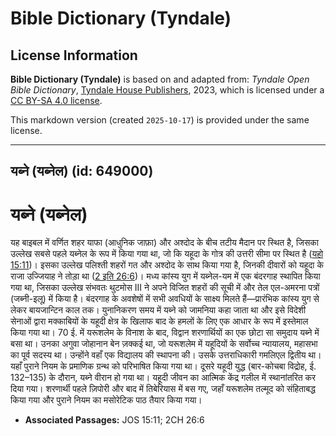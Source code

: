 # Bible Dictionary (Tyndale)

## License Information

**Bible Dictionary (Tyndale)** is based on and adapted from: _Tyndale Open Bible Dictionary_, [Tyndale House Publishers](https://tyndaleopenresources.com/), 2023, which is licensed under a [CC BY-SA 4.0 license](https://creativecommons.org/licenses/by-sa/4.0/legalcode.en).

This markdown version (created `2025-10-17`) is provided under the same license.



--------------------------------

## यब्ने (यब्नेल) (id: 649000)

यब्ने (यब्नेल)
==============

यह बाइबल में वर्णित शहर याफा (आधुनिक जाफ़ा) और अश्दोद के बीच तटीय मैदान पर स्थित है, जिसका उल्लेख सबसे पहले यब्नेल के रूप में किया गया था, जो कि यहूदा के गोत्र की उत्तरी सीमा पर स्थित है ([यहो 15:11](https://ref.ly/Josh15:11))। इसका उल्लेख पलिश्ती शहरों गत और अश्दोद के साथ किया गया है, जिनकी दीवारों को यहूदा के राजा उज्जियाह ने तोड़ा था ([2 इति 26:6](https://ref.ly/2Chr26:6))। मध्य कांस्य युग में यब्नेल\-यम में एक बंदरगाह स्थापित किया गया था, जिसका उल्लेख संभवतः थुटमोस III ने अपने विजित शहरों की सूची में और तेल एल\-अमरना पत्रों (जब्नी\-इलू) में किया है। बंदरगाह के अवशेषों में सभी अवधियों के साक्ष्य मिलते हैं—प्रारंभिक कांस्य युग से लेकर बायजान्टिन काल तक। युनानिकरण समय में यब्ने को जामनिया कहा जाता था और इसे विदेशी सेनाओं द्वारा मक्काबियों के यहूदी क्षेत्र के खिलाफ बाद के हमलों के लिए एक आधार के रूप में इस्तेमाल किया गया था। 70 ई. में यरूशलेम के विनाश के बाद, विद्वान शरणार्थियों का एक छोटा सा समुदाय यब्ने में बसा था। उनका अगुवा जोहानान बेन ज़क्कई था, जो यरूशलेम में यहूदियों के सर्वोच्च न्यायालय, महासभा का पूर्व सदस्य था। उन्होंने वहाँ एक विद्यालय की स्थापना की। उसके उत्तराधिकारी गमलिएल द्वितीय था। यहाँ पुराने नियम के प्रमाणिक ग्रन्थ को परिभाषित किया गया था। दूसरे यहूदी युद्ध (बार\-कोचबा विद्रोह, ई. 132–135\) के दौरान, यब्ने वीरान हो गया था। यहूदी जीवन का आत्मिक केंद्र गलील में स्थानांतरित कर दिया गया। शरणार्थी पहले ज़िपोरी और बाद में तिबेरियास में बस गए, जहाँ यरूशलेम तल्मूद को संहिताबद्ध किया गया और पुराने नियम का मसोरेटिक पाठ तैयार किया गया।

* **Associated Passages:** JOS 15:11; 2CH 26:6


